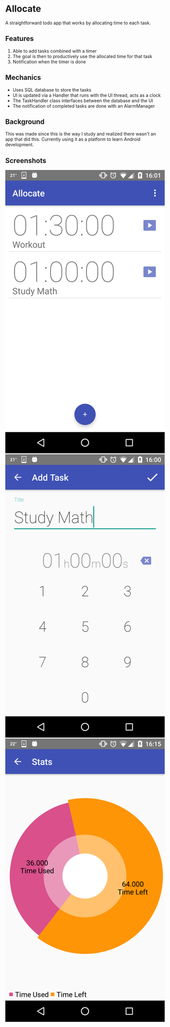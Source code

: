 # Allocate
A straightforward todo app that works by allocating time to each task.
## Features
1. Able to add tasks combined with a timer
2. The goal is then to productively use the allocated time for that task
3. Notification when the timer is done

## Mechanics
* Uses SQL database to store the tasks
* UI is updated via a Handler that runs with the UI thread, acts as a clock
* The TaskHandler class interfaces between the database and the UI
* The notification of completed tasks are done with an AlarmManager

## Background
This was made since this is the way I study and realized there wasn't an app that did this. Currently using it as a platform to learn Android development.

## Screenshots
![Alt text](app_screenshots/device-2016-05-13-160118.png?raw=true "The List of Tasks")
![Alt text](app_screenshots/device-2016-05-13-160022.png?raw=true "Entering a New Task")
![Alt text](app_screenshots/device-2016-05-13-161525.png?raw=true "Viewing Stats")
